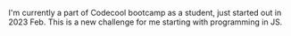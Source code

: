 I'm currently a part of Codecool bootcamp as a student, just started out in 2023 Feb. This is a new challenge for me starting with programming in JS.
